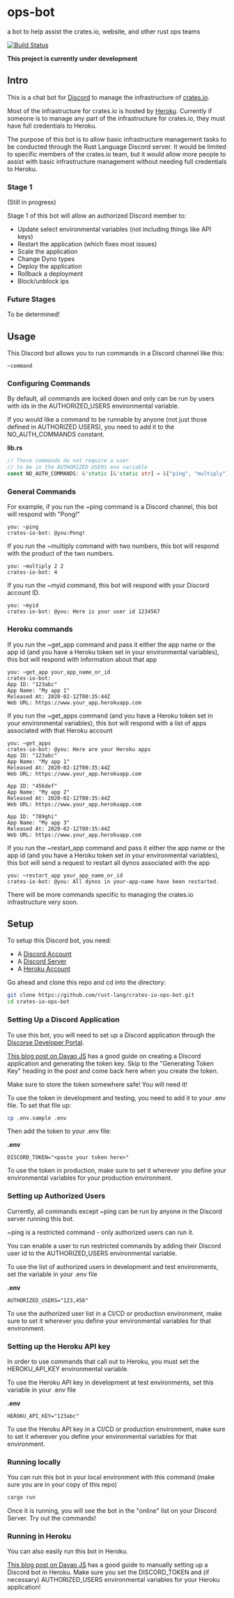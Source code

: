 # ops-bot
a bot to help assist the crates.io, website, and other rust ops teams

[![Build Status](https://travis-ci.com/rust-lang/ops-bot.svg?token=hHeDp9pQmz9kvsgRNVHy&branch=master)](https://travis-ci.com/rust-lang/ops-bot)

**This project is currently under development**

## Intro

This is a chat bot for [Discord](https://discordapp.com/) to manage the infrastructure of [crates.io](https://crates.io/).

Most of the infrastructure for crates.io is hosted by [Heroku](https://www.heroku.com/). Currently if someone
is to manage any part of the infrastructure for crates.io, they must have full credentials to Heroku. 

The purpose of this bot is to allow basic infrastructure management tasks to be conducted through the Rust Language Discord server.
It would be limited to specific members of the crates.io team, but it would allow more people to assist with basic infrastructure
management without needing full credentials to Heroku.

### Stage 1

(Still in progress)

Stage 1 of this bot will allow an authorized Discord member to:
* Update select environmental variables (not including things like API keys)
* Restart the application (which fixes most issues)
* Scale the application
* Change Dyno types
* Deploy the application
* Rollback a deployment
* Block/unblock ips

### Future Stages

To be determined!

## Usage

This Discord bot allows you to run commands in a Discord channel like this:

```
~command
```

### Configuring Commands

By default, all commands are locked down and only can be run by users with ids
in the AUTHORIZED_USERS environmental variable. 

If you would like a command to be runnable by anyone (not just those
defined in AUTHORIZED USERS), you need to add it to the NO_AUTH_COMMANDS constant.

**lib.rs**
```rust
// These commands do not require a user
// to be in the AUTHORIZED_USERS env variable
const NO_AUTH_COMMANDS: &'static [&'static str] = &["ping", "multiply"];
```

### General Commands

For example, if you run the ~ping command is a Discord channel, this bot will respond with "Pong!"

```
you: ~ping
crates-io-bot: @you:Pong!
```

If you run the ~multiply command with two numbers, this bot will respond with the product of the two numbers.

```
you: ~multiply 2 2
crates-io-bot: 4
```

If you run the ~myid command, this bot will respond with your
Discord account ID.

```
you: ~myid
crates-io-bot: @you: Here is your user id 1234567
```

### Heroku commands

If you run the ~get_app command and pass it either the app name 
or the app id (and you have a Heroku token set in your environmental variables),
this bot will respond with information about that app

```
you: ~get_app your_app_name_or_id
crates-io-bot:
App ID: "123abc"
App Name: "My app 1"
Released At: 2020-02-12T00:35:44Z
Web URL: https://www.your_app.herokuapp.com
```

If you run the ~get_apps command (and you have a Heroku token set in your environmental variables),
this bot will respond with a list of apps associated with that Heroku account

```
you: ~get_apps
crates-io-bot: @you: Here are your Heroku apps
App ID: "123abc"
App Name: "My app 1"
Released At: 2020-02-12T00:35:44Z
Web URL: https://www.your_app.herokuapp.com

App ID: "456def"
App Name: "My app 2"
Released At: 2020-02-12T00:35:44Z
Web URL: https://www.your_app.herokuapp.com

App ID: "789ghi"
App Name: "My app 3"
Released At: 2020-02-12T00:35:44Z
Web URL: https://www.your_app.herokuapp.com
```

If you run the ~restart_app command and pass it either the app name 
or the app id (and you have a Heroku token set in your environmental variables),
this bot will send a request to restart all dynos associated with the app

```
you: ~restart_app your_app_name_or_id
crates-io-bot: @you: All dynos in your-app-name have been restarted.
```

There will be more commands specific to managing the crates.io infrastructure very soon.

## Setup

To setup this Discord bot, you need:
* A [Discord Account](https://discordapp.com/)
* A [Discord Server](https://support.discordapp.com/hc/en-us/articles/204849977-How-do-I-create-a-server-)
* A [Heroku Account](https://www.heroku.com/)

Go ahead and clone this repo and cd into the directory:

```bash
git clone https://github.com/rust-lang/crates-io-ops-bot.git
cd crates-io-ops-bot
```

### Setting Up a Discord Application

To use this bot, you will need to set up a Discord application through the [Discorse Developer Portal](https://discordapp.com/developers/). 

[This blog post on Davao JS](https://medium.com/davao-js/2019-tutorial-creating-your-first-simple-discord-bot-47fc836a170b) has a good guide
on creating a Discord application and generating the token key. Skip to the "Generating Token Key" heading in the post and come back here
when you create the token.

Make sure to store the token somewhere safe! You will need it!

To use the token in development and testing, you need to add it to your .env file. 
To set that file up:

```bash
cp .env.sample .env
```

Then add the token to your .env file:

**.env**
```
DISCORD_TOKEN="<paste your token here>"
```

To use the token in production, make sure to set it wherever you define your environmental variables
for your production environment.

### Setting up Authorized Users

Currently, all commands except ~ping can be run by anyone in the Discord server running this bot.

~ping is a restricted command - only authorized users can run it.

You can enable a user to run restricted commands by adding their Discord user id to the AUTHORIZED_USERS environmental variable.

To use the list of authorized users in development and test environments, set the variable in your .env file

**.env**
```
AUTHORIZED_USERS="123,456"
```

To use the authorized user list in a CI/CD or production environment, make sure to set it wherever you define your environmental variables
for that environment.

### Setting up the Heroku API key

In order to use commands that call out to Heroku, you must set the HEROKU_API_KEY environmental variable.

To use the Heroku API key in development at test environments, set this variable in your .env file

**.env**
```
HEROKU_API_KEY="123abc"
```

To use the Heroku API key in a CI/CD or production environment, make sure to set it wherever you define your environmental variables
for that environment.

### Running locally

You can run this bot in your local environment with this command (make sure you are in your copy of this repo)

```bash
cargo run
```

Once it is running, you will see the bot in the "online" list on your Discord Server. Try out the commands!

### Running in Heroku

You can also easily run this bot in Heroku.

[This blog post on Davao JS](https://medium.com/davao-js/v2-tutorial-deploy-your-discord-bot-to-heroku-part-2-9a37572d5de4) has a good guide to manually setting 
up a Discord bot in Heroku. Make sure you set the DISCORD_TOKEN and (if necessary) AUTHORIZED_USERS environmental variables for your Heroku application!